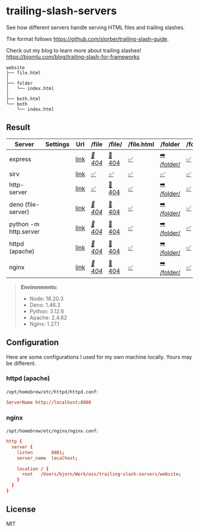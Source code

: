 # trailing-slash-servers

See how different servers handle serving HTML files and trailing slashes.

The format follows https://github.com/slorber/trailing-slash-guide.

Check out my blog to learn more about trailing slashes! https://bjornlu.com/blog/trailing-slash-for-frameworks

```
website
├── file.html
│
├── folder
│   └── index.html
│
├── both.html
└── both
    └── index.html
```

## Result

| Server                | Settings | Url                           | /file                                  | /file/                                | /file.html                            | /folder                                     | /folder/                            | /folder/index.html                            | /both                                     | /both/                              | /both.html                            | /both/index.html                            |
| --------------------- | -------- | ----------------------------- | -------------------------------------- | ------------------------------------- | ------------------------------------- | ------------------------------------------- | ----------------------------------- | --------------------------------------------- | ----------------------------------------- | ----------------------------------- | ------------------------------------- | ------------------------------------------- |
| express               |          | [link](http://localhost:3001) | _[💢 404](http://localhost:3001/file)_ | [💢 404](http://localhost:3001/file/) | [✅](http://localhost:3001/file.html) | [➡️ /folder/](http://localhost:3001/folder) | [✅](http://localhost:3001/folder/) | [✅](http://localhost:3001/folder/index.html) | _[➡️ /both/](http://localhost:3001/both)_ | [✅](http://localhost:3001/both/)   | [✅](http://localhost:3001/both.html) | [✅](http://localhost:3001/both/index.html) |
| sirv                  |          | [link](http://localhost:3002) | [✅](http://localhost:3002/file)       | _[✅](http://localhost:3002/file/)_   | [✅](http://localhost:3002/file.html) | _[✅](http://localhost:3002/folder)_        | [✅](http://localhost:3002/folder/) | [✅](http://localhost:3002/folder/index.html) | [✅](http://localhost:3002/both)          | _[✅](http://localhost:3002/both/)_ | [✅](http://localhost:3002/both.html) | [✅](http://localhost:3002/both/index.html) |
| http-server           |          | [link](http://localhost:3003) | [✅](http://localhost:3003/file)       | [💢 404](http://localhost:3003/file/) | [✅](http://localhost:3003/file.html) | [➡️ /folder/](http://localhost:3003/folder) | [✅](http://localhost:3003/folder/) | [✅](http://localhost:3003/folder/index.html) | _[✅](http://localhost:3003/both)_        | [✅](http://localhost:3003/both/)   | [✅](http://localhost:3003/both.html) | [✅](http://localhost:3003/both/index.html) |
| deno (file-server)    |          | [link](http://localhost:3004) | _[💢 404](http://localhost:3004/file)_ | [💢 404](http://localhost:3004/file/) | [✅](http://localhost:3004/file.html) | [➡️ /folder/](http://localhost:3004/folder) | [✅](http://localhost:3004/folder/) | [✅](http://localhost:3004/folder/index.html) | _[✅](http://localhost:3004/both)_        | [✅](http://localhost:3004/both/)   | [✅](http://localhost:3004/both.html) | [✅](http://localhost:3004/both/index.html) |
| python -m http.server |          | [link](http://localhost:3005) | _[💢 404](http://localhost:3005/file)_ | [💢 404](http://localhost:3005/file/) | [✅](http://localhost:3005/file.html) | [➡️ /folder/](http://localhost:3005/folder) | [✅](http://localhost:3005/folder/) | [✅](http://localhost:3005/folder/index.html) | _[➡️ /both/](http://localhost:3005/both)_ | [✅](http://localhost:3005/both/)   | [✅](http://localhost:3005/both.html) | [✅](http://localhost:3005/both/index.html) |
| httpd (apache)        |          | [link](http://localhost:8080) | _[💢 404](http://localhost:8080/file)_ | [💢 404](http://localhost:8080/file/) | [✅](http://localhost:8080/file.html) | [➡️ /folder/](http://localhost:8080/folder) | [✅](http://localhost:8080/folder/) | [✅](http://localhost:8080/folder/index.html) | _[➡️ /both/](http://localhost:8080/both)_ | [✅](http://localhost:8080/both/)   | [✅](http://localhost:8080/both.html) | [✅](http://localhost:8080/both/index.html) |
| nginx                 |          | [link](http://localhost:8081) | _[💢 404](http://localhost:8081/file)_ | [💢 404](http://localhost:8081/file/) | [✅](http://localhost:8081/file.html) | [➡️ /folder/](http://localhost:8081/folder) | [✅](http://localhost:8081/folder/) | [✅](http://localhost:8081/folder/index.html) | _[➡️ /both/](http://localhost:8081/both)_ | [✅](http://localhost:8081/both/)   | [✅](http://localhost:8081/both.html) | [✅](http://localhost:8081/both/index.html) |

> **Environments:**
>
> - Node: 18.20.3
> - Deno: 1.46.3
> - Python: 3.12.6
> - Apache: 2.4.62
> - Nginx: 1.27.1

## Configuration

Here are some configurations I used for my own machine locally. Yours may be different.

### httpd (apache)

`/opt/homebrew/etc/httpd/httpd.conf`:

```conf
ServerName http://localhost:8080
```

### nginx

`/opt/homebrew/etc/nginx/nginx.conf`:

```conf
http {
  server {
    listen       8081;
    server_name  localhost;

    location / {
      root   /Users/bjorn/Work/oss/trailing-slash-servers/website;
    }
  }
}
```

## License

MIT
